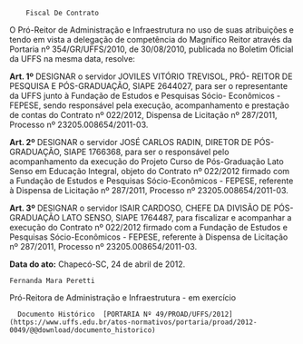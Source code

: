         Fiscal De Contrato  

O Pró-Reitor de Administração e Infraestrutura no uso de suas atribuições e tendo em vista a delegação de competência do Magnífico Reitor através da Portaria nº 354/GR/UFFS/2010, de 30/08/2010, publicada no Boletim Oficial da UFFS na mesma data, resolve:

 **Art. 1º** DESIGNAR o servidor JOVILES VITÓRIO TREVISOL, PRÓ- REITOR DE PESQUISA E PÓS-GRADUAÇÃO, SIAPE 2644027, para ser o representante da UFFS junto à Fundação de Estudos e Pesquisas Sócio- Econômicos - FEPESE, sendo responsável pela execução, acompanhamento e prestação de contas do Contrato nº 022/2012, Dispensa de Licitação nº 287/2011, Processo nº 23205.008654/2011-03.

 **Art. 2º** DESIGNAR o servidor JOSÉ CARLOS RADIN, DIRETOR DE PÓS-GRADUAÇÃO, SIAPE 1766368, para ser o responsável pelo acompanhamento da execução do Projeto Curso de Pós-Graduação Lato Senso em Educação Integral, objeto do Contrato nº 022/2012 firmado com a Fundação de Estudos e Pesquisas Sócio-Econômicos - FEPESE, referente à Dispensa de Licitação nº 287/2011, Processo nº 23205.008654/2011-03.

 **Art. 3º** DESIGNAR o servidor ISAIR CARDOSO, CHEFE DA DIVISÃO DE PÓS-GRADUAÇÃO LATO SENSO, SIAPE 1764487, para fiscalizar e acompanhar a execução do Contrato nº 022/2012 firmado com a Fundação de Estudos e Pesquisas Sócio-Econômicos - FEPESE, referente à Dispensa de Licitação nº 287/2011, Processo nº 23205.008654/2011-03.

  

   **Data do ato:** Chapecó-SC, 24 de abril de 2012.   
 

    Fernanda Mara Peretti   
 Pró-Reitora de Administração e Infraestrutura - em exercício 

      Documento Histórico  [PORTARIA Nº 49/PROAD/UFFS/2012](https://www.uffs.edu.br/atos-normativos/portaria/proad/2012-0049/@@download/documento_historico)     
      